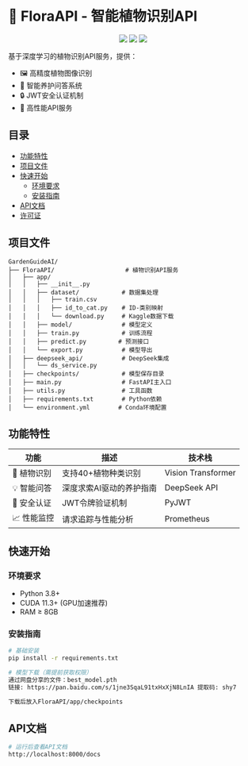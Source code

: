 <!--
 * @Author: Jeffrey Zhu JeffreyZhu0201@gmail.com
 * @Date: 2025-08-30 16:00:05
 * @LastEditors: Jeffrey Zhu JeffreyZhu0201@gmail.com
 * @LastEditTime: 2025-08-31 08:27:40
 * @FilePath: /GardenGuideAI/FloraAPI/readme.md
 * @Description: 植物识别API
 * 
 * Copyright (c) 2025 by ${error: git config user.name & please set dead value or install git}, All Rights Reserved. 
-->

# 🌿 FloraAPI - 智能植物识别API

<!-- 顶部徽章 -->
<div align="center">
  <img src="https://img.shields.io/badge/Python-3.8%2B-blue?logo=python&logoColor=white">
  <img src="https://img.shields.io/badge/PyTorch-1.12%2B-red?logo=pytorch">
  <img src="https://img.shields.io/badge/License-MIT-green">
</div>



基于深度学习的植物识别API服务，提供：
- 🖼️ 高精度植物图像识别
- 💬 智能养护问答系统
- 🔒 JWT安全认证机制
- 🚀 高性能API服务

## 目录
- [功能特性](#功能特性)
- [项目文件](#项目文件)
- [快速开始](#快速开始)
  - [环境要求](#环境要求)
  - [安装指南](#安装指南)
- [API文档](#api文档)
- [许可证](#许可证)

## 项目文件
```
GardenGuideAI/
├── FloraAPI/                    # 植物识别API服务
│   ├── app/
│   │   ├── __init__.py
│   │   ├── dataset/            # 数据集处理
│   │   │   ├── train.csv
│   │   │   ├── id_to_cat.py    # ID-类别映射
│   │   │   └── download.py     # Kaggle数据下载
│   │   ├── model/              # 模型定义
│   │   ├── train.py            # 训练流程
│   │   ├── predict.py         # 预测接口
│   │   └── export.py           # 模型导出
│   ├── deepseek_api/           # DeepSeek集成
│   │   └── ds_service.py
│   ├── checkpoints/            # 模型保存目录
│   ├── main.py                 # FastAPI主入口
│   ├── utils.py                # 工具函数
│   ├── requirements.txt        # Python依赖
│   └── environment.yml        # Conda环境配置
```

## 功能特性
| 功能 | 描述 | 技术栈 |
|------|------|--------|
| 🎯 植物识别 | 支持40+植物种类识别 | Vision Transformer |
| 💡 智能问答 | 深度求索AI驱动的养护指南 | DeepSeek API |
| 🔐 安全认证 | JWT令牌验证机制 | PyJWT |
| 📈 性能监控 | 请求追踪与性能分析 | Prometheus |

## 快速开始
### 环境要求
- Python 3.8+
- CUDA 11.3+ (GPU加速推荐)
- RAM ≥ 8GB

### 安装指南
```bash
# 基础安装
pip install -r requirements.txt

# 模型下载（需提前获取权限）
通过网盘分享的文件：best_model.pth
链接: https://pan.baidu.com/s/1jne3SqaL91txHxXjN8LnIA 提取码: shy7

下载后放入FloraAPI/app/checkpoints

```

## API文档
```bash
# 运行后查看API文档
http://localhost:8000/docs
```
